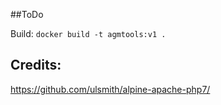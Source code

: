 ##ToDo

Build:
`docker build -t agmtools:v1 .`

## Credits:
https://github.com/ulsmith/alpine-apache-php7/